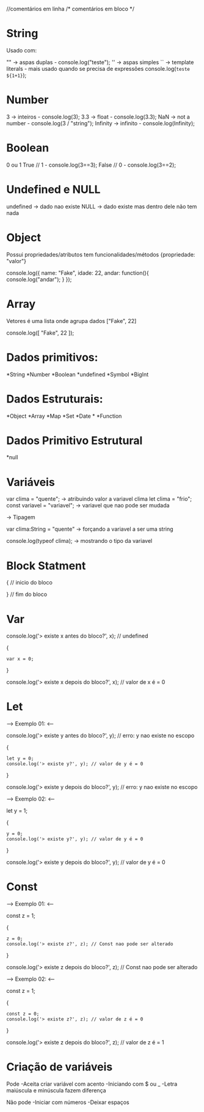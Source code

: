//comentários em linha
/*
comentários
em
bloco
*/

# String

Usado com:

"" -> aspas duplas - console.log("teste");
'' -> aspas simples 
`` -> template literals - mais usado quando se precisa de expressões
console.log(`teste ${1+1}`);

# Number

3 -> inteiros - console.log(3);
3.3 -> float - console.log(3.3);
NaN -> not a number - console.log(3 / "string");
Infinity -> infinito - console.log(Infinity);

# Boolean

0 ou 1
True // 1 - console.log(3==3);
False // 0 - console.log(3==2);

# Undefined e NULL

undefined -> dado nao existe
NULL -> dado existe mas dentro dele não tem nada

# Object

Possui propriedades/atributos
tem funcionalidades/métodos 
{propriedade: "valor"}

console.log({
    name: "Fake",
    idade: 22,
    andar: function(){
        console.log("andar");
    }
});

# Array

Vetores
é uma lista onde agrupa dados
["Fake", 22]

console.log([
    "Fake",
    22
]);

# Dados primitivos:

*String
*Number
*Boolean
*undefined
*Symbol
*BigInt

# Dados Estruturais:

*Object
    *Array
    *Map
    *Set
    *Date
    *
*Function

# Dados Primitivo Estrutural

*null

# Variáveis

var clima = "quente"; -> atribuindo valor a variavel clima
let clima = "frio";
const variavel = "variavel"; -> variavel que nao pode ser mudada

-> Tipagem

var clima:String = "quente" -> forçando a variavel a ser uma string

console.log(typeof clima); -> mostrando o tipo da variavel

# Block Statment

{ // inicio do bloco

} // fim do bloco

# Var

console.log('> existe x antes do bloco?', x); // undefined

{

    var x = 0;

}

console.log('> existe x depois do bloco?', x); // valor de x é = 0

# Let

--> Exemplo 01: <--

console.log('> existe y antes do bloco?', y); // erro: y nao existe no escopo

{

    let y = 0;
    console.log('> existe y?', y); // valor de y é = 0

}

console.log('> existe y depois do bloco?', y); // erro: y nao existe no escopo

--> Exemplo 02: <--

let y = 1;

{

    y = 0;
    console.log('> existe y?', y); // valor de y é = 0

}

console.log('> existe y depois do bloco?', y); // valor de y é = 0

# Const

--> Exemplo 01: <--

const z = 1;

{

    z = 0;
    console.log('> existe z?', z); // Const nao pode ser alterado

}

console.log('> existe z depois do bloco?', z); // Const nao pode ser alterado

--> Exemplo 02: <--

const z = 1;

{

    const z = 0;
    console.log('> existe z?', z); // valor de z é = 0

}

console.log('> existe z depois do bloco?', z); // valor de z é = 1

# Criação de variáveis

Pode
-Aceita criar variável com acento
-Iniciando com $ ou _
-Letra maiúscula e minúscula fazem diferença

Não pode
-Iniciar com números
-Deixar espaços